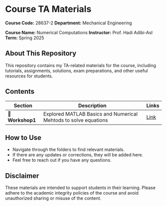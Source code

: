 # Course TA Materials

**Course Code:** 28637-2
**Department:** Mechanical Engineering

**Course Name:** Numerical Computations
**Instructor:** Prof. Hadi Adibi-Asl
**Term:** Spring 2025

## About This Repository
This repository contains my TA-related materials for the course, including tutorials, assignments, solutions, exam preparations, and other useful resources for students.

## Contents
| Section | Description | Links |
|---------|------------|-------|
| 📂 **Workshop1** | Explored MATLAB Basics and Numerical Mehtods to solve equations | [Link](./workshop1/) |

## How to Use
- Navigate through the folders to find relevant materials.
- If there are any updates or corrections, they will be added here.
- Feel free to reach out if you have any questions.

## Disclaimer
These materials are intended to support students in their learning. Please adhere to the academic integrity policies of the course and avoid unauthorized sharing or misuse of the content.

